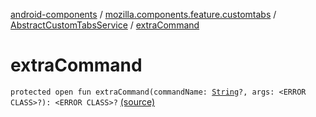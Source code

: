 [android-components](../../index.md) / [mozilla.components.feature.customtabs](../index.md) / [AbstractCustomTabsService](index.md) / [extraCommand](./extra-command.md)

# extraCommand

`protected open fun extraCommand(commandName: `[`String`](https://kotlinlang.org/api/latest/jvm/stdlib/kotlin/-string/index.html)`?, args: <ERROR CLASS>?): <ERROR CLASS>?` [(source)](https://github.com/mozilla-mobile/android-components/blob/master/components/feature/customtabs/src/main/java/mozilla/components/feature/customtabs/AbstractCustomTabsService.kt#L85)